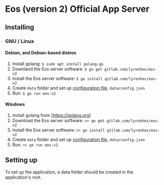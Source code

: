 # Eos (version 2) Official App Server

## Installing

### GNU / Linux

#### Debian, and Debian-based distros

1. Install golang: `$ sudo apt install golang-go`
2. Downlaod the Eos server software: `$ go get gitlab.com/lyrenhex/eos-v2`
3. Install the Eos server software: `$ go install gitlab.com/lyrenhex/eos-v2`
4. Create `data` folder and set up [configuration file](documentation/tech.md), `data/config.json`
5. Run: `$ go run eos-v2`

#### Windows

1. Install golang from [https://golang.org]
2. Download the Eos server software: `>> go get gitlab.com/lyrenhex/eos-v2`
3. Install the Eos server software: `>> go install gitlab.com/lyrenhex/eos-v2`
4. Create `data` folder and set up [configuration file](documentation/tech.md), `data/config.json`
5. Run: `>> go run eos-v2`

## Setting up

To set up the application, a data folder should be created in the application's root. 